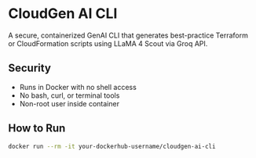 # CloudGen AI CLI 

A secure, containerized GenAI CLI that generates best-practice Terraform or CloudFormation scripts using LLaMA 4 Scout via Groq API.

## Security
- Runs in Docker with no shell access
- No bash, curl, or terminal tools
- Non-root user inside container

## How to Run

```bash
docker run --rm -it your-dockerhub-username/cloudgen-ai-cli
